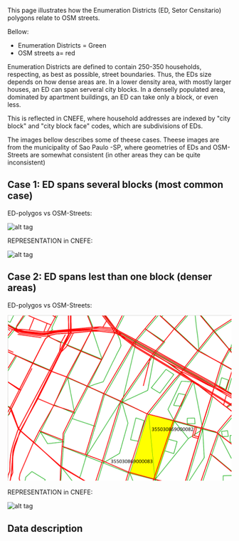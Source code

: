 
This page illustrates how the Enumeration Districts (ED, Setor Censitario) polygons relate to OSM streets. 

Bellow:
- Enumeration Districts = Green
- OSM streets a= red

Enumeration Districts are defined to contain 250-350 households, respecting, as best as possible, street boundaries. Thus, the EDs size depends on how dense areas are. In a lower density area, with mostly larger houses, an ED can span serveral city blocks. In a denselly populated area, dominated by apartment buildings, an ED can take only a block, or even less. 

This is reflected in CNEFE, where household addresses are indexed by "city block" and "city block face" codes, which are subdivisions of EDs. 


The images bellow describes some of theese cases. 
Theese images are from the municipality of Sao Paulo -SP, where geometries of EDs and OSM-Streets are somewhat consistent (in other areas they can be quite inconsistent)



## Case 1: ED spans several blocks (most common case)

ED-polygos vs OSM-Streets:

![alt tag](https://raw.githubusercontent.com/lucasmation/osm_cnefe_import/master/SC_screenshots/SC_multiple_blocks.PNG)

REPRESENTATION in CNEFE:

![alt tag](https://raw.githubusercontent.com/lucasmation/osm_cnefe_import/master/SC_screenshots/SC_multiple_blocks_in_CNEFE.PNG)



## Case 2: ED spans lest than one block (denser areas)

ED-polygos vs OSM-Streets:

![alt tag](SC_screenshots/SC_half_block_example.PNG)

REPRESENTATION in CNEFE:

![alt tag](https://raw.githubusercontent.com/lucasmation/osm_cnefe_import/master/SC_screenshots/SC_half_block_in_CNEFE.PNG)


## Data description
